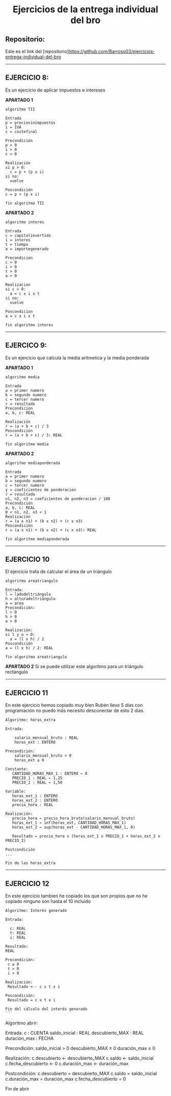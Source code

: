 <h1 align="center">	Ejercicios  de la entrega individual del bro </h1>

<h2>Repositorio:</h2>

Este es el link del [repositorio]https://github.com/Barroso03/ejercicios-entrega-individual-del-bro
***
## EJERCICIO 8:
Es un ejercicio de aplicar impuestos e intereses

**APARTADO 1**
```
algoritmo TII

Entrada
p = preciosinimpuestos
i = IVA
c = costefinal

Precondición
p > 0
i > 0
c > 0

Realización
si p > 0:
  c = p + (p x i)
si no:
  vuelve

Poscondición
c = p + (p x i)

fin algoritmo TII
```

**APARTADO 2**
```
algoritmo interes

Entrada
c = capitalinvertido
i = interes
t = tiempo
a = importegenerado

Precondición
c > 0
i > 0
t > 0
a > 0

Realizacion
si c > 0:
  a = c x i x t
si no: 
  vuelve

Poscondicion
a = c x i x t

fin algoritmo interes  
```
***
## EJERCICO 9:
Es un ejercicio que calcula la media aritmetica y la media ponderada

**APARTADO 1**
```
algoritmo media

Entrada
a = primer numero
b = segundo numero
c = tercer numero
r = resultado
Precondición
a, b, c: REAL

Realización
r = (a + b + c) / 3
Poscondición
r = (a + b + c) / 3: REAL

fin algoritmo media
```

**APARTADO 2**
```
algoritmo mediaponderada

Entrada
a = primer numero
b = segundo numero
c = tercer numero
y = coeficientes de ponderacion
r = resultado
n1, n2, n3 = coeficientes de ponderacion / 100
Precondición
a, b, c: REAL
0 < n1, n2, n3 < 1
Realización
r = (a x n1) + (b x n2) + (c x n3)
Poscondición
r = (a x n1) + (b x n2) + (c x n3): REAL

fin algoritmo mediaponderada
```
***
## EJERCICIO 10
El ejercicio trata de calcular el área de un triángulo
```
algoritmo areatriangulo

Entrada:
l = ladodeltriángulo
h = alturadeltriángulo
a = area
Precondición:
l > 0
h > 0
a > 0

Realización:
si l y a > 0:
  a = (l x h) / 2
Poscondición
a = (l x h) / 2: REAL

fin algoritmo areatriangulo
```
**APARTADO 2**
Si se puede utilizar este algoritmo para un triángulo rectángulo
***

## EJERCICIO 11

En este ejercicio hemos copiado muy bien Rubén llevo 5 días con programación no puedo más necesito desconectar de esto 2 dias.
``` 
Algoritmo: horas_extra
    
Entrada:
  
    salario_mensual_bruto : REAL
    horas_ext : ENTERO
        
Precondición:
    salario_mensual_bruto > 0
    horas_ext ≥ 0

Constante:
   CANTIDAD_HORAS_MAX_1 : ENTERO ← 8
   PRECIO_1 : REAL ← 1,25
   PRECIO_2 : REAL ← 1,50

Variable:
   horas_ext_1 : ENTERO
   horas_ext_2 : ENTERO
   precio_hora : REAL
      
Realización:
   precio_hora ← precio_hora_bruto(salario_mensual_bruto)
   horas_ext_1 ← inf(horas_ext, CANTIDAD_HORAS_MAX_1)
   horas_ext_2 ← sup(horas_ext - CANTIDAD_HORAS_MAX_1, 0)

   Resultado ← precio_hora x (horas_ext_1 x PRECIO_1 + horas_ext_2 x PRECIO_2)

Postcondición
...

Fin de las horas_extra
```
***

## EJERCICIO 12

En este ejercicio tambien he copiado los que son propios que no he copiado ninguno son hasta el 10 incluido

```
Algoritmo: Interés generado

Entrada:

  c: REAL 
  t: REAL 
  i: REAL 

Resultado: 
REAL

Precondición:
 c ≥ 0
 t > 0
 i > 0
 
Realización:
 Resultado <-- c x t x i
 
Poscondición:
 Resultado = c x t x i

Fin del cálculo del interés generado
´´´

```
Algoritmo abrir:
    
Entrada:
    c : CUENTA
    saldo_inicial : REAL
    descubierto_MAX : REAL
    duración_max : FECHA

Precondición:
    saldo_inicial > 0
    descubierto_MAX ≥ 0
    duración_max ≥ 0

Realización:
    c.descubierto ← descubierto_MAX
    c.saldo ← saldo_inicial
    c.fecha_descubierto ← 0
    c.duración_max ← duración_max

Postcondición:
    c.descubierto = descubierto_MAX
    c.saldo = saldo_inicial
    c.duración_max = duración_max
    c.fecha_descubierto = 0

Fin de abrir
```















